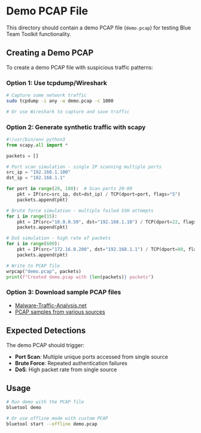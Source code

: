 # Demo PCAP File

This directory should contain a demo PCAP file (`demo.pcap`) for testing Blue Team Toolkit functionality.

## Creating a Demo PCAP

To create a demo PCAP file with suspicious traffic patterns:

### Option 1: Use tcpdump/Wireshark
```bash
# Capture some network traffic
sudo tcpdump -i any -w demo.pcap -c 1000

# Or use Wireshark to capture and save traffic
```

### Option 2: Generate synthetic traffic with scapy
```python
#!/usr/bin/env python3
from scapy.all import *

packets = []

# Port scan simulation - single IP scanning multiple ports
src_ip = "192.168.1.100"
dst_ip = "192.168.1.1"

for port in range(20, 100):  # Scan ports 20-99
    pkt = IP(src=src_ip, dst=dst_ip) / TCP(dport=port, flags="S")
    packets.append(pkt)

# Brute force simulation - multiple failed SSH attempts
for i in range(15):
    pkt = IP(src="10.0.0.50", dst="192.168.1.10") / TCP(dport=22, flags="R")
    packets.append(pkt)

# DoS simulation - high rate of packets
for i in range(600):
    pkt = IP(src="172.16.0.200", dst="192.168.1.1") / TCP(dport=80, flags="S")
    packets.append(pkt)

# Write to PCAP file
wrpcap("demo.pcap", packets)
print(f"Created demo.pcap with {len(packets)} packets")
```

### Option 3: Download sample PCAP files
- [Malware-Traffic-Analysis.net](https://www.malware-traffic-analysis.net/training-exercises.html)
- [PCAP samples from various sources](https://github.com/automayt/ICS-pcap)

## Expected Detections

The demo PCAP should trigger:
- **Port Scan**: Multiple unique ports accessed from single source
- **Brute Force**: Repeated authentication failures
- **DoS**: High packet rate from single source

## Usage

```bash
# Run demo with the PCAP file
bluetool demo

# Or use offline mode with custom PCAP
bluetool start --offline demo.pcap
```
